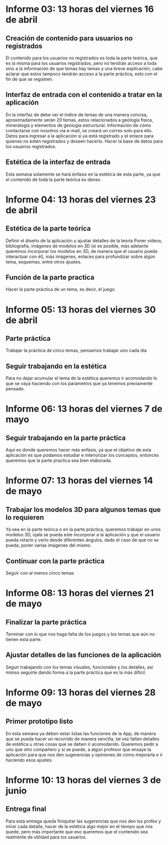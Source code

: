 # Informe 03: 13 horas del viernes 16 de abril
## Creación de contenido para usuarios no registrados
El contenido para los usuarios no registrados es toda la parte teórica, que es la misma para los usuarios registrados, pero no tendrán acceso a toda sino a la información de que temas hay temas y una breve explicación, cabe aclarar que estos tampoco tendrán acceso a la parte práctica, esto con el fin de que se registren. 
## Interfaz de entrada con el contenido a tratar en la aplicación
En la interfaz de debe ver el índice de temas de una manera concisa, aproximadamente serán 20 temas, estos relacionados a geología física, mineralogía y elementos de geología estructural.
Información de cómo contactarse con nosotros vía e-mail, se creará un correo solo para ello.
Datos para ingresar a la aplicación si ya está registrado y el enlace para quienes no estén registrados y deseen hacerlo.
Hacer la base de datos para los usuarios registrados.
## Estética de la interfaz de entrada
Esta semana solamente se hará énfasis en la estética de esta parte, ya que el contenido de toda la parte teórica es denso. 

# Informe 04: 13 horas del viernes 23 de abril
## Estética de la parte teórica 
Definir el diseño de la aplicación y ajustar detalles de la teoría
Poner vídeos, bibliografía, imágenes de modelos en 3D (si es posible, más adelante queremos incorporar los modelos en 3D, de manera que el usuario pueda interactuar con él), más imágenes, enlaces para profundizar sobre algún tema, esquemas, entre otros ajustes.
## Función de la parte practica
Hacer la parte práctica de un tema, es decir, el juego.

# Informe 05: 13 horas del viernes 30 de abril
## Parte práctica
Trabajar la práctica de cinco temas, pensamos trabajar uno cada día
## Seguir trabajando en la estética
Para no dejar acumular el tema de la estética queremos ir acomodando lo que se vaya haciendo con los parametros que ya tenemos previamente pensado. 

# Informe 06: 13 horas del viernes 7 de mayo
## Seguir trabajando en la parte práctica
Aquí es donde queremos hacer más enfásis, ya que el objetivo de esta aplicación es que podamos estudiar e interiorizar los conceptos, entonces queremos que la parte practica sea bien elaborada. 

# Informe 07: 13 horas del viernes 14 de mayo
## Trabajar los modelos 3D para algunos temas que lo requieren
Ya sea en la parte teórica o en la parte práctica, queremos trabajar en unos modelos 3D, ojalá se pueda este incorporar a la aplicación y que el usuario pueda rotarlo y verlo desde diferentes ángulos, dado el caso de que no se pueda, poner varias imágenes del mismo. 
## Continuar con la parte práctica
Seguir con al menos cinco temas 

# Informe 08: 13 horas del viernes 21 de mayo
## Finalizar la parte práctica 
Terminar con lo que nos haga falta de los juegos y los temas que aún no tienen esta parte. 
## Ajustar detalles de las funciones de la aplicación
Seguir trabajando con los temas visuales, funcionales y los detalles, así mimso seguirle dando forma a la parte práctica que es la más difícil.

# Informe 09: 13 horas del viernes 28 de mayo
## Primer prototipo listo 
En esta semana ya deben estar listas las funciones de la App, de manera que se pueda hacer un recorrido de manera sencilla, tal vez falten detalles de estética u otras cosas que se deben ir acomodando. 
Queremos pedir a uno que otro compañero y si se puede, a algún profesor que ensaye la aplicación para que nos den sugerencias y opiniones de cómo mejorarla e ir haciendo esos ajustes. 

# Informe 10: 13 horas del viernes 3 de junio
## Entrega final
Para esta entrega queda finiquitar las sugerencias que nos den los profes y mirar cada detalle, hacer de la estética algo mejor en el tiempo que nos quede, pero más importante que eso queremos que el contenido sea realmente de utilidad para los usuarios.  
